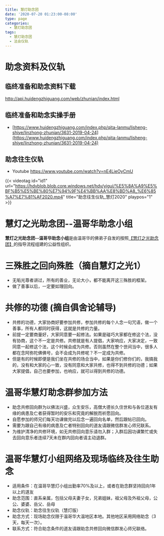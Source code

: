 ```yaml
---
title: 慧灯助念团
date: '2020-07-20 01:23:00-08:00'
type: page
categories:
  - 慧灯助念团
tags:
  - 慧灯助念团
  - 法会仪轨
---
```


# 助念资料及仪轨

## 临终准备和助念资料下载

<http://api.huidengzhiguang.com/web/zhunian/index.html>


## 临终准备和助念实操手册

-  [https://www.huidengzhiguang.com/index.php/qita-lanmu/lisheng-shiye/linzhong-zhunian/3631-2019-04-24](https://www.huidengzhiguang.com/index.php/qita-lanmu/lisheng-shiye/linzhong-zhunian/3631-2019-04-24) 


## 助念往生仪轨

- Youtube <https://www.youtube.com/watch?v=nE4LieOyCmU>


{{< videotag id="id1" url="https://hdvblob.blob.core.windows.net/hdv/yigui/%E5%8A%A9%E5%BF%B5%E5%BE%80%E7%94%9F%E4%BB%AA%E8%BD%A8_%E6%85%A7%E7%81%AF2020.mp4" title="助念往生仪轨_慧灯2020" playpos="1" >}}

# 慧灯之光助念团--温哥华助念小组

**慧灯之光助念团--温哥华助念小组**是由温哥华的佛弟子自发的按照[【慧灯之光助念团】](https://www.huidengzhiguang.com/index.php/qita-lanmu/lisheng-shiye/linzhong-zhunian/3631-2019-04-24)的指导流程组建的公益性组织。

# 三殊胜之回向殊胜（摘自慧灯之光1）

- 无垢光尊者讲过，所有的善业，无论大小，都不能离开这三殊胜的框架。  
- 做了善事以后，一定要如理回向。

# 共修的功德 (摘自俱舍论辅导)

- 共修的功德，大家协商好要参加共修，参加共修的每个人念一句咒语，做一个善事，所有人都同时获得，这就是共修的力量。  
- 前提一定要商量好，大家同意要一起修法。如果是碰巧大家都在修这个法，没有协商，这个不一定是共修。共修就是有人提倡，大家响应，大家决定，一致同意一起修这个法，这个时候会成为共修。否则虽然在整个世间当中，很多人都在念阿弥陀佛佛号，会不会成为共修呢？不一定成为共修。  
- 但是有的时候即便是我们坐在共修的场合当中，如果是你们修你们的，我搞我的，没有和大家的心一致，没有同意和大家共修，也得不到共修的功德；如果大家提倡，自己也要参加，也响应，就可以得到共修的功德。

# 温哥华慧灯助念群参加方法

- 助念共修回向群为以佛法兴盛，众生安乐，高僧大德长久住世和与各位道友有缘的病患及亡者获得暂时的安乐和究竟的解脱而祈愿回向。  
- 自愿参加的师兄们每天功课做完以后念一遍回向名单，然后跟帖已回向。  
- 需要为跟自己有缘的病患及亡者特别回向的道友请跟微信群发心师兄联系。  
- 为维护清净的共修环境，如无共修回向意乐请勿入群；入群后因功课繁忙或失去回向意乐者连续7天未在群内回向者请主动退群。  

# 温哥华慧灯小组网络及现场临终及往生助念

- 适用条件：在温哥华慧灯小组出勤率70%及以上，或者在助念群坚持回向1年以上的道友
- 助念范围：直系亲属，包括父母夫妻子女，兄弟姐妹，祖父母及外祖父母，公公、婆婆、岳父、岳母
- 助念仪轨：助念往生仪轨（慧灯版）
- 助念方式：现场助念仅限于温哥华大温地区本地。其他地区采用网络助念（3天，每天一次）。
- 联系方式：符合助念条件的道友请跟助念共修回向微信群发心师兄联络。
